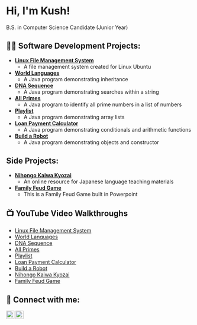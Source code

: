 <h1>Hi, I'm Kush!</h1> B.S. in Computer Science Candidate (Junior Year)
<h2>👨‍💻 Software Development Projects:</h2>

- <b>[Linux File Management System](https://github.com/kushmirc/LinuxFileManagement)</b>
  - A file management system created for Linux Ubuntu
- <b>[World Languages](https://github.com/kushmirc/WorldLanguages)</b>
  - A Java program demonstrating inheritance
- <b>[DNA Sequence](https://github.com/kushmirc/DNASequence)</b>
  - A Java program demonstrating searches within a string
- <b>[All Primes](https://github.com/kushmirc/AllPrimes)</b>
  - A Java program to identify all prime numbers in a list of numbers
- <b>[Playlist](https://github.com/kushmirc/Playlist)</b>
  - A Java program demonstrating array lists
- <b>[Loan Payment Calculator](https://github.com/kushmirc/LoanPaymentCalculator)</b>
  - A Java program demonstrating conditionals and arithmetic functions
- <b>[Build a Robot](https://github.com/kushmirc/BuildARobot)</b>
  - A Java program demonstrating objects and constructor

<h2>Side Projects:</h2>

- <b>[Nihongo Kaiwa Kyozai](https://github.com/kushmirc/nihongokaiwakyozai)</b>
  - An online resource for Japanese language teaching materials
- <b>[Family Feud Game](https://github.com/kushmirc/FamilyFeudGame)</b>
  - This is a Family Feud Game built in Powerpoint

<h2>📺 YouTube Video Walkthroughs</h2>

- [Linux File Management System](https://youtu.be/3vZHrbaczI8)
- [World Languages](https://youtu.be/-iKE9Culkg4)
- [DNA Sequence](https://youtu.be/bIEedTwLLvA)
- [All Primes](https://youtu.be/ePJtfp1ypis)
- [Playlist](https://youtu.be/MkLUGIZoor4)
- [Loan Payment Calculator](https://youtu.be/f19DQgB0NkI)
- [Build a Robot](https://youtu.be/NsBDct0dEfM)
- [Nihongo Kaiwa Kyozai](https://youtu.be/PMabXz6iVUg)
- [Family Feud Game](https://youtu.be/9rT6Zetc9zM)

<h2> 🤳 Connect with me:</h2>

[<img align="left" alt="Kush Mirchandani | LinkedIn" width="22px" src="https://cdn.jsdelivr.net/npm/simple-icons@v3/icons/linkedin.svg" />][linkedin]
[<img align="left" alt="Kush Mirchandani | YouTube" width="22px" src="https://cdn.jsdelivr.net/npm/simple-icons@v3/icons/youtube.svg" />][youtube]

[linkedin]: https://www.linkedin.com/in/kush-mirchandani
[youtube]: https://www.youtube.com/channel/UCJbm3H0Ev7eEeZhNf4fKEfg

<!--

Here are some ideas to get you started:

- 🔭 I’m currently working on ...
- 🌱 I’m currently learning ...
- 👯 I’m looking to collaborate on ...
- 🤔 I’m looking for help with ...
- 💬 Ask me about ...
- 📫 How to reach me: ...
- 😄 Pronouns: ...
- ⚡ Fun fact: ...
-->
